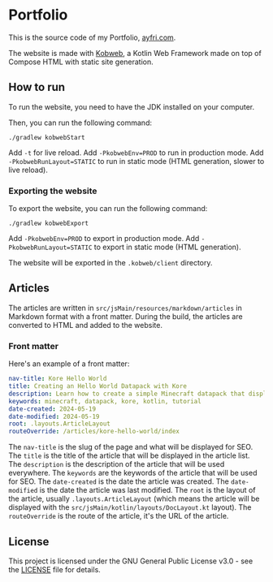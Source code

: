 # Portfolio

This is the source code of my Portfolio, [ayfri.com](https://ayfri.com).

The website is made with [Kobweb](https://kobweb.varabyte.com/), a Kotlin Web Framework made on top of Compose HTML with static site generation.

## How to run

To run the website, you need to have the JDK installed on your computer.

Then, you can run the following command:

```shell
./gradlew kobwebStart
```

Add `-t` for live reload.
Add `-PkobwebEnv=PROD` to run in production mode.
Add `-PkobwebRunLayout=STATIC` to run in static mode (HTML generation, slower to live reload).

### Exporting the website

To export the website, you can run the following command:

```shell
./gradlew kobwebExport
```

Add `-PkobwebEnv=PROD` to export in production mode.
Add `-PkobwebRunLayout=STATIC` to export in static mode (HTML generation).

The website will be exported in the `.kobweb/client` directory.

## Articles

The articles are written in `src/jsMain/resources/markdown/articles` in Markdown format with a front matter.
During the build, the articles are converted to HTML and added to the website.

### Front matter

Here's an example of a front matter:

```yaml
nav-title: Kore Hello World
title: Creating an Hello World Datapack with Kore
description: Learn how to create a simple Minecraft datapack that displays a "Hello World" message using the Kore library.
keywords: minecraft, datapack, kore, kotlin, tutorial
date-created: 2024-05-19
date-modified: 2024-05-19
root: .layouts.ArticleLayout
routeOverride: /articles/kore-hello-world/index
```

The `nav-title` is the slug of the page and what will be displayed for SEO.
The `title` is the title of the article that will be displayed in the article list.
The `description` is the description of the article that will be used everywhere.
The `keywords` are the keywords of the article that will be used for SEO.
The `date-created` is the date the article was created.
The `date-modified` is the date the article was last modified.
The `root` is the layout of the article, usually `.layouts.ArticleLayout` (which means the article will be displayed with the `src/jsMain/kotlin/layouts/DocLayout.kt` layout).
The `routeOverride` is the route of the article, it's the URL of the article.

## License

This project is licensed under the GNU General Public License v3.0 - see the [LICENSE](LICENSE) file for details.
